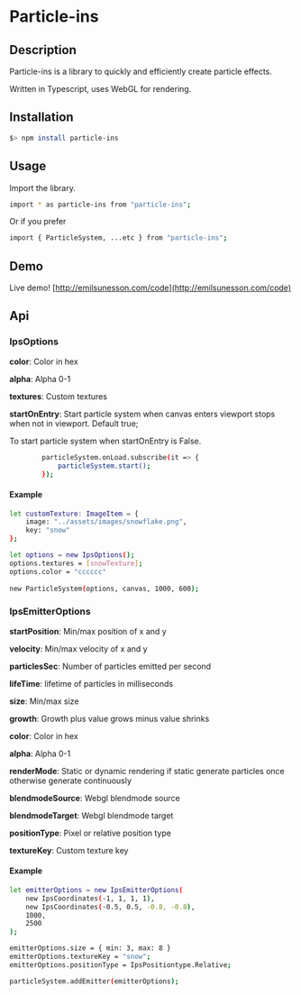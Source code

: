# Particle-ins

## Description
Particle-ins is a library to quickly and efficiently create particle effects.

Written in Typescript, uses WebGL for rendering.

## Installation

```sh
$> npm install particle-ins
```

## Usage

Import the library.

```sh
import * as particle-ins from "particle-ins";
```

Or if you prefer

```sh
import { ParticleSystem, ...etc } from "particle-ins";
```

## Demo

Live demo!
[http://emilsunesson.com/code](http://emilsunesson.com/code)

## Api

### IpsOptions 

**color**: Color in hex

**alpha**: Alpha 0-1

**textures**: Custom textures

**startOnEntry**: Start particle system when canvas enters viewport stops when not in viewport. Default true;


To start particle system when startOnEntry is False.

```sh
        particleSystem.onLoad.subscribe(it => {
            particleSystem.start();
        });
```

#### Example

```sh
let customTexture: ImageItem = {
    image: "../assets/images/snowflake.png",
    key: "snow"
};

let options = new IpsOptions();
options.textures = [snowTexture];
options.color = "cccccc"
    
new ParticleSystem(options, canvas, 1000, 600);
```

### IpsEmitterOptions

**startPosition**: Min/max position of x and y

**velocity**: Min/max velocity of x and y

**particlesSec**: Number of particles emitted per second

**lifeTime**: lifetime of particles in milliseconds

**size**: Min/max size

**growth**: Growth plus value grows minus value shrinks

**color**: Color in hex

**alpha**: Alpha 0-1

**renderMode**: Static or dynamic rendering if static generate particles once otherwise generate continuously

**blendmodeSource**: Webgl blendmode source

**blendmodeTarget**: Webgl blendmode target

**positionType**: Pixel or relative position type

**textureKey**: Custom texture key

#### Example

```sh
let emitterOptions = new IpsEmitterOptions(
    new IpsCoordinates(-1, 1, 1, 1),
    new IpsCoordinates(-0.5, 0.5, -0.8, -0.8),
    1000,
    2500
);

emitterOptions.size = { min: 3, max: 8 }
emitterOptions.textureKey = "snow";
emitterOptions.positionType = IpsPositiontype.Relative;

particleSystem.addEmitter(emitterOptions);
```

